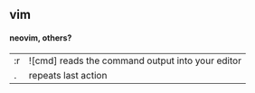 ## vim

#### neovim, others?
|   |   |
|---|---|
|:r | ![cmd] reads the command output into your editor |
|.  | repeats last action |
